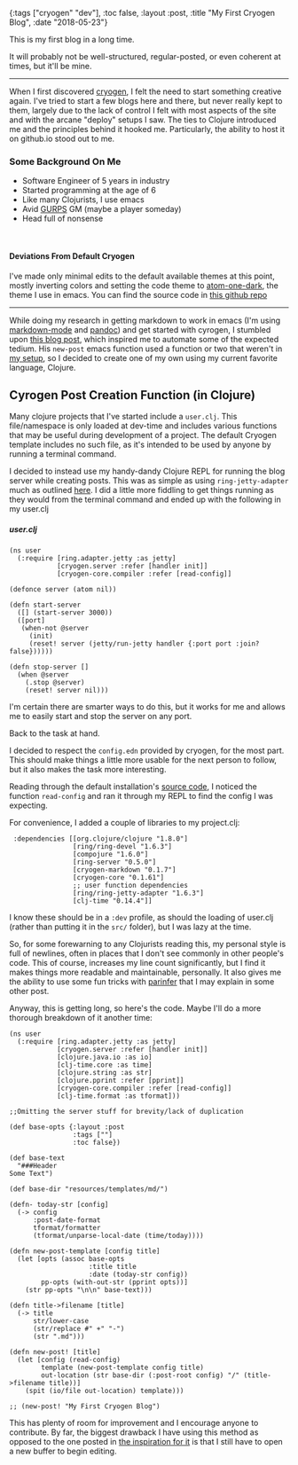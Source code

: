 {:tags ["cryogen" "dev"],
 :toc false,
 :layout :post,
 :title "My First Cryogen Blog",
 :date "2018-05-23"}

This is my first blog in a long time. 

It will probably not be well-structured, regular-posted, or even coherent at times, but it'll be mine.

____

When I first discovered [cryogen](http://cryogenweb.org/index.html), 
I felt the need to start something creative again. I've tried to start
a few blogs here and there, but never really kept to them, largely due to
the lack of control I felt with most aspects of the site and with the arcane
"deploy" setups I saw. The ties to Clojure introduced me and the principles behind it hooked me.
Particularly, the ability to host it on github.io stood out to me.

### Some Background On Me

- Software Engineer of 5 years in industry
- Started programming at the age of 6
- Like many Clojurists, I use emacs
- Avid [GURPS](https://en.wikipedia.org/wiki/GURPS) GM (maybe a player someday)
- Head full of nonsense

<br/>

#### Deviations From Default Cryogen

I've made only minimal edits to the default available themes at this point,
mostly inverting colors and setting the code theme to [atom-one-dark](https://github.com/jonathanchu/atom-one-dark-theme),
the theme I use in emacs. You can find the source code in [this github repo](https://github.com/wmatson/wrangled-ramblings)

____

While doing my research in getting markdown to work in 
emacs (I'm using [markdown-mode](https://jblevins.org/projects/markdown-mode/) and [pandoc](https://pandoc.org/))
and get started with cyrogen,
I stumbled upon [this blog post](http://blog.bradlucas.com/posts/2017-06-09-blogging-with-cryogen/),
which inspired me to automate some of the expected tedium. His `new-post` emacs function 
used a function or two that weren't in [my setup](https://github.com/wmatson/emacs-config), 
so I decided to create one of my own using my current favorite language, Clojure.

## Cyrogen Post Creation Function (in Clojure)

Many clojure projects that I've started include a `user.clj`. 
This file/namespace is only loaded at dev-time and includes various functions that may be useful during development of a project.
The default Cryogen template includes no such file, as it's intended to be used by anyone by running a terminal command.

I decided to instead use my handy-dandy Clojure REPL for running the blog server while creating posts.
This was as simple as using `ring-jetty-adapter` much as outlined [here](https://github.com/ring-clojure/ring/wiki/Getting-Started).
I did a little more fiddling to get things running as they would from the terminal command and ended up with the following in my user.clj

##### user.clj
```
(ns user
  (:require [ring.adapter.jetty :as jetty]
            [cryogen.server :refer [handler init]]
            [cryogen-core.compiler :refer [read-config]]

(defonce server (atom nil))

(defn start-server
  ([] (start-server 3000))
  ([port]
   (when-not @server
     (init)
     (reset! server (jetty/run-jetty handler {:port port :join? false})))))

(defn stop-server []
  (when @server
    (.stop @server)
    (reset! server nil)))
```

I'm certain there are smarter ways to do this, but it works for me and allows me to easily start and stop the server on any port.

Back to the task at hand.

I decided to respect the `config.edn` provided by cryogen, for the most part.
This should make things a little more usable for the next person to follow, but it also makes the task more interesting.

Reading through the default installation's [source code](https://github.com/wmatson/wrangled-ramblings/blob/7942ef3fbbe767f624647531c0f99dc95624bea9/src/cryogen/server.clj),
I noticed the function `read-config` and ran it through my REPL to find the config I was expecting.

For convenience, I added a couple of libraries to my project.clj:
```
 :dependencies [[org.clojure/clojure "1.8.0"]
                [ring/ring-devel "1.6.3"]
                [compojure "1.6.0"]
                [ring-server "0.5.0"]
                [cryogen-markdown "0.1.7"]
                [cryogen-core "0.1.61"]
                ;; user function dependencies
                [ring/ring-jetty-adapter "1.6.3"]
                [clj-time "0.14.4"]]
```                           
I know these should be in a `:dev` profile, as should the loading of user.clj (rather than putting it in the `src/` folder), but I was lazy at the time.

So, for some forewarning to any Clojurists reading this, 
my personal style is full of newlines, often in places that I don't see commonly in other people's code.
This of course, increases my line count significantly, but I find it makes things more readable and maintainable, personally.
It also gives me the ability to use some fun tricks with [parinfer](https://shaunlebron.github.io/parinfer/) that I may explain in some other post.

Anyway, this is getting long, so here's the code. Maybe I'll do a more thorough breakdown of it another time:
```
(ns user
  (:require [ring.adapter.jetty :as jetty]
            [cryogen.server :refer [handler init]]
            [clojure.java.io :as io]
            [clj-time.core :as time]
            [clojure.string :as str]
            [clojure.pprint :refer [pprint]]
            [cryogen-core.compiler :refer [read-config]]
            [clj-time.format :as tformat]))

;;Omitting the server stuff for brevity/lack of duplication

(def base-opts {:layout :post
                :tags [""]
                :toc false})

(def base-text
  "###Header
Some Text")

(def base-dir "resources/templates/md/")

(defn- today-str [config]
  (-> config
      :post-date-format
      tformat/formatter
      (tformat/unparse-local-date (time/today))))

(defn new-post-template [config title]
  (let [opts (assoc base-opts
                    :title title
                    :date (today-str config))
        pp-opts (with-out-str (pprint opts))]
    (str pp-opts "\n\n" base-text)))

(defn title->filename [title]
  (-> title
      str/lower-case
      (str/replace #" +" "-")
      (str ".md")))

(defn new-post! [title]
  (let [config (read-config)
        template (new-post-template config title)
        out-location (str base-dir (:post-root config) "/" (title->filename title))]
    (spit (io/file out-location) template)))

;; (new-post! "My First Cryogen Blog")
```


This has plenty of room for improvement and I encourage anyone to contribute. By far, the biggest drawback I have
using this method as opposed to the one posted in [the inspiration for it](http://blog.bradlucas.com/posts/2017-06-09-blogging-with-cryogen/) is that I still have to open a new buffer to begin editing.
